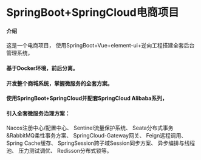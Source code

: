 # SpringBoot+SpringCloud电商项目

#### 介绍
这是一个电商项目，
使用SpringBoot+Vue+element-ui+逆向工程搭建全套后台管理系统，
#### 基于Docker环境，前后分离。
#### 开发整个商城系统，掌握微服务的全套方案。
#### 使用SpringBoot+SpringCloud并配套SpringCloud Alibaba系列，
#### 引入全套微服务治理方案：
Nacos注册中心/配置中心、
Sentinel流量保护系统、
Seata分布式事务&RabbitMQ柔性事务方案、
SpringCloud-Gateway网关、
Feign远程调用、
Spring Cache缓存、
SpringSession跨子域Session同步方案、
异步编排与线程池、
压力测试调优、
Redisson分布式锁等。

